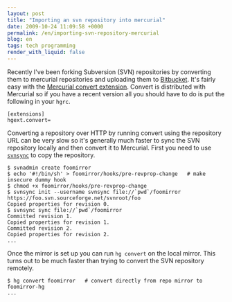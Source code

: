```yaml
---
layout: post
title: "Importing an svn repository into mercurial"
date: 2009-10-24 11:09:58 +0000
permalink: /en/importing-svn-repository-mercurial
blog: en
tags: tech programming
render_with_liquid: false
---
```


Recently I've been forking Subversion (SVN) repositories by converting them to
mercurial repositories and uploading them to
[Bitbucket](http://www.bitbucket.org/). It's fairly easy with the
[Mercurial convert
extension](http://mercurial.selenic.com/wiki/ConvertExtension). Convert
is distributed with Mercurial so if you have a recent version all you
should have to do is put the following in your `hgrc`.

```text
[extensions]
hgext.convert=
```

Converting a repository over HTTP by running convert using the repository URL
can be very slow so it's generally much faster to sync the SVN repository
locally and then convert it to Mercurial. First you need to use
[`svnsync`](http://svn.collab.net/repos/svn/trunk/notes/svnsync.txt) to copy the
repository.

```text
$ svnadmin create foomirror
$ echo '#!/bin/sh' > foomirror/hooks/pre-revprop-change   # make insecure dummy hook
$ chmod +x foomirror/hooks/pre-revprop-change
$ svnsync init --username svnsync file://`pwd`/foomirror https://foo.svn.sourceforge.net/svnroot/foo
Copied properties for revision 0.
$ svnsync sync file://`pwd`/foomirror
Committed revision 1.
Copied properties for revision 1.
Committed revision 2.
Copied properties for revision 2.
...
```

Once the mirror is set up you can run `hg convert` on the local mirror.
This turns out to be much faster than trying to convert the SVN
repository remotely.

```text
$ hg convert foomirror   # convert directly from repo mirror to foomirror-hg
...
```
